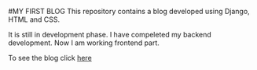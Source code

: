 #MY FIRST BLOG
This repository contains a blog developed using Django, HTML and CSS.

It is still in development phase. I have compeleted my backend development.  Now I am working frontend part.

To see the blog click [here](shivamyadav.pythonanywhere.com)
